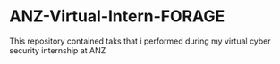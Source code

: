 # ANZ-Virtual-Intern-FORAGE
This repository contained taks that i performed during my virtual cyber security internship at ANZ 
